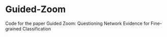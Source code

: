 # Guided-Zoom
Code for the paper Guided Zoom: Questioning Network Evidence for Fine-grained Classification
